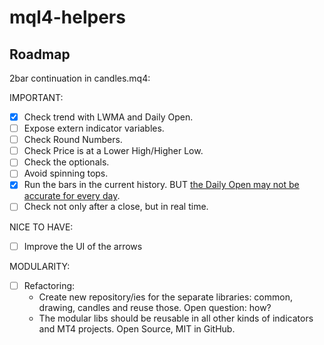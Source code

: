 # mql4-helpers

## Roadmap

2bar continuation in candles.mq4:

IMPORTANT:

* [x] Check trend with LWMA and Daily Open.
* [ ] Expose extern indicator variables.
* [ ] Check Round Numbers.
* [ ] Check Price is at a Lower High/Higher Low.
* [ ] Check the optionals.
* [ ] Avoid spinning tops.
* [x] Run the bars in the current history. BUT [the Daily Open may not be accurate for every day](http://www.binaryoptionsedge.com/topic/2095-different-daily-open-on-m5-and-d1/).
* [ ] Check not only after a close, but in real time.

NICE TO HAVE:
* [ ] Improve the UI of the arrows

MODULARITY:

* [ ] Refactoring: 
  * Create new repository/ies for the separate libraries: common, drawing, candles and reuse those. Open question: how?
  * The modular libs should be reusable in all other kinds of indicators and MT4 projects. Open Source, MIT in GitHub.
